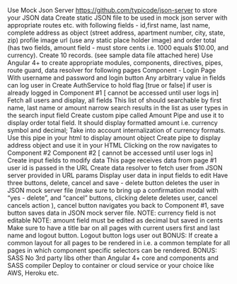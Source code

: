 Use Mock Json Server https://github.com/typicode/json-server to store your JSON data
Create static JSON file to be used in mock json server with appropriate routes etc. with following fields - id,first name, last name, complete address as object (street address, apartment number, city, state, zip) profile image url (use any static place holder image) and order total (has two fields, amount field - must store cents i.e. 1000 equals $10.00, and currency). Create 10 records. (see sample data file attached here)
Use Angular 4+ to create appropriate modules, components, directives, pipes, route guard, data resolver for following pages
Component - Login Page 
With username and password and login button
Any arbitrary value in fields can log user in
Create AuthService to hold flag [true or false] if user is already logged in
Component #1 [ cannot be accessed until user logs in]
Fetch all users and display, all fields
This list of should searchable by first name, last name or amount
narrow search results in the list as user types in the search input field
Create custom pipe called Amount Pipe and use it to display order total field. It should display formatted amount i.e. currency symbol and decimal; Take into account internalization of currency formats. Use this pipe in your html to display amount object
Create pipe to display address object and use it in your HTML
Clicking on the row navigates to Component #2
Component #2  [ cannot be accessed until user logs in]
Create input fields to modify data
This page receives data from page #1
user id is passed in the URL
Create data resolver to fetch user from JSON server provided in URL params
Display user data in input fields to edit
Have three buttons, delete, cancel and save - delete button deletes the user in JSON mock server file (make sure to bring up a confirmation modal with “yes - delete”, and “cancel” buttons, clicking delete deletes user, cancel cancels action ), cancel button navigates you back to Component #1, save button saves data in JSON mock server file.
NOTE: currency field is not editable
NOTE: amount field must be edited as decimal but saved in cents
Make sure to have a title bar on all pages with current users first and last name and logout button. Logout button logs user out
BONUS: If create a common layout for all pages to be rendered in i.e. a common template for all pages in which component specific selectors can be rendered.
BONUS: SASS
No 3rd party libs other than Angular 4+ core and components and SASS compiler
Deploy to container or cloud service or your choice like AWS, Heroku etc.

